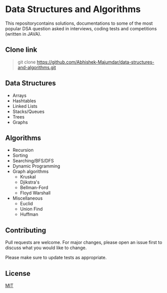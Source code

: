 # Data Structures and Algorithms

This repositorycontains solutions, documentations 
to some of the most popular DSA question asked in interviews, coding tests
and competitions (written in JAVA).

## Clone link
>git clone https://github.com/Abhishek-Majumdar/data-structures-and-algorithms.git


## Data Structures
* Arrays
* Hashtables
* Linked Lists
* Stacks/Queues
* Trees
* Graphs

## Algorithms
* Recursion
* Sorting
* Searching/BFS/DFS
* Dynamic Programming
* Graph algorithms
  * Kruskal
  * Djikstra's
  * Bellman-Ford
  * Floyd Warshall
* Miscellaneous 
  * Euclid
  * Union Find
  * Huffman

## Contributing
Pull requests are welcome. For major changes, please open an issue first to discuss what you would like to change.

Please make sure to update tests as appropriate.

## License
[MIT](https://choosealicense.com/licenses/mit/)
